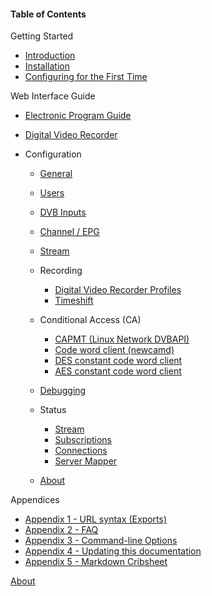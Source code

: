 #### Table of Contents

Getting Started

* [Introduction](introduction)
* [Installation](installation)
* [Configuring for the First Time](firstconfig)

Web Interface Guide

* [Electronic Program Guide](epg)
* [Digital Video Recorder](dvr)

* Configuration

  - [General](class/config)
  - [Users](class/access)
  - [DVB Inputs](dvbinputs)
  - [Channel / EPG](class/channel)
  - [Stream](class/profile)
  - Recording

    * [Digital Video Recorder Profiles](class/dvrconfig)
    * [Timeshift](class/timeshift)

  - Conditional Access (CA)

    * [CAPMT (Linux Network DVBAPI)](class/caclient_capmt)
    * [Code word client (newcamd)](class/caclient_cwc)
    * [DES constant code word client](class/caclient_ccw_des)
    * [AES constant code word client](class/caclient_ccw_aes)

  - [Debugging](class/tvhlog_conf)

  - Status

    * [Stream](status_stream)
    * [Subscriptions](status_subscriptions)
    * [Connections](status_connections)
    * [Server Mapper](status_service_mapper)
    
  - [About](webui_about)

Appendices

  - [Appendix 1 - URL syntax (Exports)](url)
  - [Appendix 2 - FAQ](faqs)
  - [Appendix 3 - Command-line Options](cmdline_options)
  - [Appendix 4 - Updating this documentation](doc_update)
  - [Appendix 5 - Markdown Cribsheet](markdown_cribsheet)

[About](doc_about)
